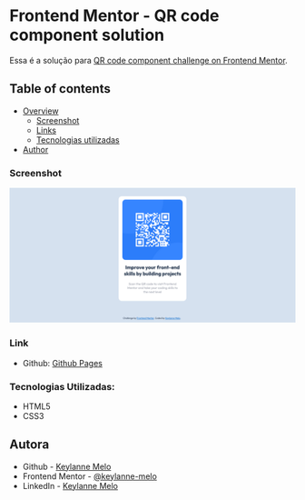 # Frontend Mentor - QR code component solution

Essa é a solução para [QR code component challenge on Frontend Mentor](https://www.frontendmentor.io/challenges/qr-code-component-iux_sIO_H). 

## Table of contents

- [Overview](#overview)
  - [Screenshot](#screenshot)
  - [Links](#links)
  - [Tecnologias utilizadas](#tecnologias-utilizadas)
- [Author](#autora)




### Screenshot

![](./printscreen/design.png)



### Link

- Github: [Github Pages](https://keylanne-melo.github.io/qr-code-component-main/)


### Tecnologias Utilizadas:

- HTML5
- CSS3


## Autora

- Github - [Keylanne Melo](https://github.com/keylanne-melo)
- Frontend Mentor - [@keylanne-melo](https://www.frontendmentor.io/profile/keylanne-melo)
- LinkedIn - [Keylanne Melo](https://www.linkedin.com/in/keylanne/)



